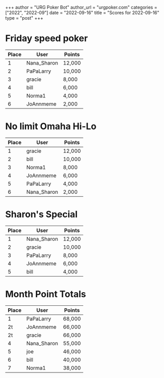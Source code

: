 +++
author = "URG Poker Bot"
author_url = "urgpoker.com"
categories = ["2022", "2022-09"]
date = "2022-09-16"
title = "Scores for 2022-09-16"
type = "post"
+++
# Friday speed poker

| Place | User | Points |
|-------|------|--------|
| 1 | Nana_Sharon | 12,000 |
| 2 | PaPaLarry | 10,000 |
| 3 | gracie | 8,000 |
| 4 | bill | 6,000 |
| 5 | Norma1 | 4,000 |
| 6 | JoAnnmeme | 2,000 |

# No limit Omaha Hi-Lo

| Place | User | Points |
|-------|------|--------|
| 1 | gracie | 12,000 |
| 2 | bill | 10,000 |
| 3 | Norma1 | 8,000 |
| 4 | JoAnnmeme | 6,000 |
| 5 | PaPaLarry | 4,000 |
| 6 | Nana_Sharon | 2,000 |

# Sharon's Special

| Place | User | Points |
|-------|------|--------|
| 1 | Nana_Sharon | 12,000 |
| 2 | gracie | 10,000 |
| 3 | PaPaLarry | 8,000 |
| 4 | JoAnnmeme | 6,000 |
| 5 | bill | 4,000 |

# Month Point Totals

| Place | User | Points |
|-------|------|--------|
| 1 | PaPaLarry | 68,000 |
| 2t | JoAnnmeme | 66,000 |
| 2t | gracie | 66,000 |
| 4 | Nana_Sharon | 55,000 |
| 5 | joe | 46,000 |
| 6 | bill | 40,000 |
| 7 | Norma1 | 38,000 |
